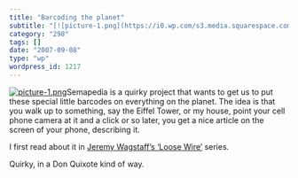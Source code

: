 ```yaml
---
title: "Barcoding the planet"
subtitle: "[![picture-1.png](https://i0.wp.com/s3.media.squarespace.com/production/1075723/12829350/wp-content/..."
category: "298"
tags: []
date: "2007-09-08"
type: "wp"
wordpress_id: 1217
---
```

[![picture-1.png](https://i0.wp.com/s3.media.squarespace.com/production/1075723/12829350/wp-content/uploads/2007/09/picture-1.png?w=584)](http://www.semapedia.org/)Semapedia is a quirky project that wants to get us to put these special little barcodes on everything on the planet.
The idea is that you walk up to something, say the Eiffel Tower, or my house, point your cell phone camera at it and a click or so later, you get a nice article on the screen of your phone, describing it.

I first read about it in [Jeremy Wagstaff’s ‘Loose Wire’](http://online.wsj.com/article/SB118607066711486214.html.html?mod=technology_main_promo_left) series.

Quirky, in a Don Quixote kind of way.